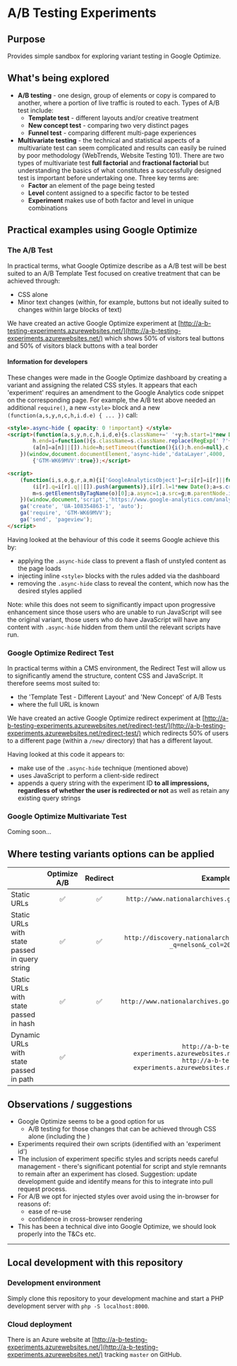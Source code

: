 # A/B Testing Experiments

## Purpose

Provides simple sandbox for exploring variant testing in Google Optimize.

## What's being explored

* **A/B testing** - one design, group of elements or copy is compared to another, where a portion of live traffic is routed to each. Types of A/B test include:
    * **Template test** - different layouts and/or creative treatment 
    * **New concept test** - comparing two very distinct pages
    * **Funnel test** - comparing different multi-page experiences
* **Multivariate testing** - the technical and statistical aspects of a multivariate test can seem complicated and results can easily be ruined by poor methodology (WebTrends, Website Testing 101). There are two types of multivariate test **full factorial** and **fractional factorial** but understanding the basics of what constitutes a successfully designed test is important before undertaking one. Three key terms are:
    * **Factor** an element of the page being tested
    * **Level** content assigned to a specific factor to be tested
    * **Experiment** makes use of both factor and level in unique combinations

## Practical examples using Google Optimize

### The A/B Test

In practical terms, what Google Optimize describe as a A/B test will be best suited to an A/B Template Test focused on creative treatment that can be achieved through: 

* CSS alone
* Minor text changes (within, for example, buttons but not ideally suited to changes within large blocks of text)

We have created an active Google Optimize experiment at [http://a-b-testing-experiments.azurewebsites.net/](http://a-b-testing-experiments.azurewebsites.net/) which shows 50% of visitors teal buttons and 50% of visitors black buttons with a teal border 

#### Information for developers

These changes were made in the Google Optimize dashboard by creating a variant and assigning the related CSS styles. It appears that each 'experiment' requires an amendment to the Google Analytics code snippet on the corresponding page. For example, the A/B test above needed an additional `require()`, a new `<style>` block and a new `(function(a,s,y,n,c,h,i.d.e) { ... })` call: 

```html
<style>.async-hide { opacity: 0 !important} </style>
<script>(function(a,s,y,n,c,h,i,d,e){s.className+=' '+y;h.start=1*new Date;
        h.end=i=function(){s.className=s.className.replace(RegExp(' ?'+y),'')};
        (a[n]=a[n]||[]).hide=h;setTimeout(function(){i();h.end=null},c);h.timeout=c;
    })(window,document.documentElement,'async-hide','dataLayer',4000,
        {'GTM-WK69MVV':true});</script>

<script>
    (function(i,s,o,g,r,a,m){i['GoogleAnalyticsObject']=r;i[r]=i[r]||function(){
        (i[r].q=i[r].q||[]).push(arguments)},i[r].l=1*new Date();a=s.createElement(o),
        m=s.getElementsByTagName(o)[0];a.async=1;a.src=g;m.parentNode.insertBefore(a,m)
    })(window,document,'script','https://www.google-analytics.com/analytics.js','ga');
    ga('create', 'UA-108354863-1', 'auto');
    ga('require', 'GTM-WK69MVV');
    ga('send', 'pageview');
</script>
```

Having looked at the behaviour of this code it seems Google achieve this by:

* applying the `.async-hide` class to prevent a flash of unstyled content as the page loads
* injecting inline `<style>` blocks with the rules added via the dashboard
* removing the `.async-hide` class to reveal the content, which now has the desired styles applied

Note: while this does not seem to significantly impact upon progressive enhancement since those users who are unable to run JavaScript will see the original variant, those users who do have JavaScript will have any content with `.async-hide` hidden from them until the relevant scripts have run. 

### Google Optimize Redirect Test

In practical terms within a CMS environment, the Redirect Test will allow us to significantly amend the structure, content CSS and JavaScript. It therefore seems most suited to: 
* the 'Template Test - Different Layout' and 'New Concept' of A/B Tests
* where the full URL is known

We have created an active Google Optimize redirect experiment at [http://a-b-testing-experiments.azurewebsites.net/redirect-test/](http://a-b-testing-experiments.azurewebsites.net/redirect-test/) which redirects 50% of users to a different page (within a `/new/` directory) that has a different layout.

Having looked at this code it appears to: 

* make use of the `.async-hide` technique (mentioned above)
* uses JavaScript to perform a client-side redirect
* appends a query string with the experiment ID **to all impressions, regardless of whether the user is redirected or not** as well as retain any existing query strings

### Google Optimize Multivariate Test 

Coming soon...

## Where testing variants options can be applied

|                                               | Optimize A/B       | Redirect           | Example                                                                         |
| --------------------------------------------- |:-------------:     | :--------:         |:------------------:                                                             |
| Static URLs                                   | :white_check_mark: | :white_check_mark: | `http://www.nationalarchives.gov.uk/about/visit-us/`                            |
| Static URLs with state passed in query string | :white_check_mark: | :white_check_mark: | `http://discovery.nationalarchives.gov.uk/results/r?_q=nelson&_col=200&_hb=tna` |
| Static URLs with state passed in hash         | :white_check_mark: | :white_check_mark: | `http://www.nationalarchives.gov.uk/webarchive/atoz/#t`                         |
| Dynamic URLs with state passed in path        | :white_check_mark: |                    | `http://a-b-testing-experiments.azurewebsites.net/details/C4462857 http://a-b-testing-experiments.azurewebsites.net/details/D8206854` |

## Observations / suggestions

* Google Optimize seems to be a good option for us
    * A/B testing for those changes that can be achieved through CSS alone (including the )
* Experiments required their own scripts (identified with an 'experiment id')
* The inclusion of experiment specific styles and scripts needs careful management - there's significant potential for script and style remnants to remain after an experiment has closed. Suggestion: update development guide and identify means for this to integrate into pull request process.
* For A/B we opt for injected styles over avoid using the in-browser for reasons of:
    * ease of re-use
    * confidence in cross-browser rendering
* This has been a technical dive into Google Optimize, we should look properly into the T&Cs etc. 

-------

## Local development with this repository

### Development environment

Simply clone this repository to your development machine and start a PHP development server with `php -S localhost:8000`.

### Cloud deployment

There is an Azure website at [http://a-b-testing-experiments.azurewebsites.net/](http://a-b-testing-experiments.azurewebsites.net/) tracking `master` on GitHub.